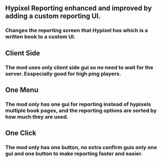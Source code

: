 ## Hypixel Reporting enhanced and improved by adding a custom reporting UI.

### Changes the reporting screen that Hypixel has which is a written book to a custom UI.

## Client Side
### The mod uses only client side gui so no need to wait for the server. Esspecially good for high ping players.

## One Menu
### The mod only has one gui for reporting instead of hypixels multiple book pages, and the reporting options are sorted by how much they are used.

## One Click
### The mod only has one button, no extra confirm guis only one gui and one button to make reporting faster and easier.
